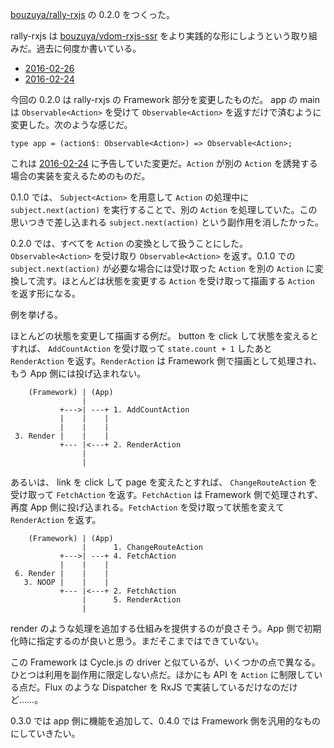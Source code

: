 [bouzuya/rally-rxjs][] の 0.2.0 をつくった。

rally-rxjs は [bouzuya/vdom-rxjs-ssr][] をより実践的な形にしようという取り組みだ。過去に何度か書いている。

- [2016-02-26][]
- [2016-02-24][]

今回の 0.2.0 は rally-rxjs の Framework 部分を変更したものだ。 app の main は `Observable<Action>` を受けて `Observable<Action>` を返すだけで済むように変更した。次のような感じだ。

`type app = (action$: Observable<Action>) => Observable<Action>;`

これは [2016-02-24][] に予告していた変更だ。`Action` が別の `Action` を誘発する場合の実装を変えるためのものだ。

0.1.0 では、 `Subject<Action>` を用意して `Action` の処理中に `subject.next(action)` を実行することで、別の `Action` を処理していた。この思いつきで差し込まれる `subject.next(action)` という副作用を消したかった。

0.2.0 では、すべてを `Action` の変換として扱うことにした。`Observable<Action>` を受け取り `Observable<Action>` を返す。0.1.0 での `subject.next(action)` が必要な場合には受け取った `Action` を別の `Action` に変換して流す。ほとんどは状態を変更する `Action` を受け取って描画する `Action` を返す形になる。

例を挙げる。

ほとんどの状態を変更して描画する例だ。 button を click して状態を変えるとすれば、 `AddCountAction` を受け取って `state.count + 1` したあと `RenderAction` を返す。`RenderAction` は Framework 側で描画として処理され、もう App 側には投げ込まれない。

```
    (Framework) | (App)
                |
           +--->| ---+ 1. AddCountAction
           |    |    |
           |    |    |
 3. Render |    |    |
           +--- |<---+ 2. RenderAction
                |
                |
```

あるいは、 link を click して page を変えたとすれば、 `ChangeRouteAction` を受け取って `FetchAction` を返す。`FetchAction` は Framework 側で処理されず、再度 App 側に投げ込まれる。`FetchAction` を受け取って状態を変えて `RenderAction` を返す。

```
    (Framework) | (App)
                |      1. ChangeRouteAction
           +--->| ---+ 4. FetchAction
           |    |    |
 6. Render |    |    |
   3. NOOP |    |    |
           +--- |<---+ 2. FetchAction
                |      5. RenderAction
                |
```

render のような処理を追加する仕組みを提供するのが良さそう。App 側で初期化時に指定するのが良いと思う。まだそこまではできていない。

この Framework は Cycle.js の driver と似ているが、いくつかの点で異なる。ひとつは利用を副作用に限定しない点だ。ほかにも API を `Action` に制限している点だ。Flux のような Dispatcher を RxJS で実装しているだけなのだけど……。

0.3.0 では app 側に機能を追加して、0.4.0 では Framework 側を汎用的なものにしていきたい。

[2016-02-24]: http://blog.bouzuya.net/2016/02/24/
[2016-02-26]: http://blog.bouzuya.net/2016/02/26/
[bouzuya/rally-rxjs]: https://github.com/bouzuya/rally-rxjs
[bouzuya/vdom-rxjs-ssr]: https://github.com/bouzuya/vdom-rxjs-ssr
